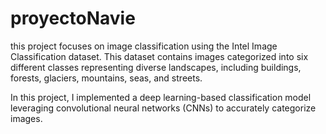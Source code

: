 # proyectoNavie

this project focuses on image classification using the Intel Image Classification dataset. This dataset contains images categorized into six different classes representing diverse landscapes, including buildings, forests, glaciers, mountains, seas, and streets.

In this project, I implemented a deep learning-based classification model leveraging convolutional neural networks (CNNs) to accurately categorize images. 
